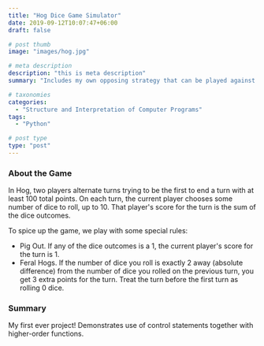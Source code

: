 ```yaml
---
title: "Hog Dice Game Simulator"
date: 2019-09-12T10:07:47+06:00
draft: false

# post thumb
image: "images/hog.jpg"

# meta description
description: "this is meta description"
summary: "Includes my own opposing strategy that can be played against."

# taxonomies
categories:
  - "Structure and Interpretation of Computer Programs"
tags:
  - "Python"

# post type
type: "post"
---
```


### About the Game
In Hog, two players alternate turns trying to be the first to end a turn with at least 100 total points. On each turn, the current player chooses some number of dice to roll, up to 10. That player's score for the turn is the sum of the dice outcomes.

To spice up the game, we play with some special rules:
- Pig Out. If any of the dice outcomes is a 1, the current player's score for the turn is 1.
- Feral Hogs. If the number of dice you roll is exactly 2 away (absolute difference) from the number of dice you rolled on the previous turn, you get 3 extra points for the turn. Treat the turn before the first turn as rolling 0 dice.

### Summary
My first ever project! Demonstrates use of control statements together with higher-order functions.
